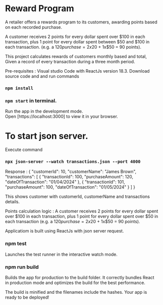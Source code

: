 # Reward Program
A retailer offers a rewards program to its customers, awarding points based on each recorded purchase.

A customer receives 2 points for every dollar spent over $100 in each transaction, plus 1 point for every dollar spent between $50 and $100 in each transaction. (e.g. a $120 purchase = 2x$20 + 1x$50 = 90 points).

This project calculates rewards of customers monthly based and total, Given a record of every transaction during a three month period.

Pre-requisites : Visual studio Code with ReactJs version 18.3. Download source code and and run commands

### `npm install`

### `npm start` in terminal.

Run the app in the development mode.\
Open [https://localhost:3000] to view it in your browser.

# To start json server.

Execute command

### `npx json-server --watch transactions.json --port 4000`

Response : {
"customerId": 10,
"customerName": "James Brown",
"transactions": [
{
"transactionId": 100,
"purchaseAmount": 120,
"dateOfTransaction": "01/04/2024"
},
{
"transactionId": 101,
"purchaseAmount": 100,
"dateOfTransaction": "01/05/2024"
}
]
}

This shows customer with customerId, customerName and transactions details.

Points calculation logic : A customer receives 2 points for every dollar spent over $100 in each transaction, plus 1 point for every dollar spent over $50 in each transaction (e.g. a $120 purchase = 2x$20 + 1x$50 = 90 points).

Applicatiom is built using ReactJs with json server request.

### npm test
Launches the test runner in the interactive watch mode.

### npm run build
Builds the app for production to the build folder.
It correctly bundles React in production mode and optimizes the build for the best performance.

The build is minified and the filenames include the hashes.
Your app is ready to be deployed!
